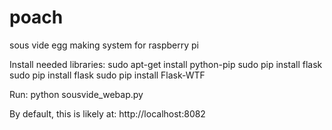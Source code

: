 poach
=====

sous vide egg making system for raspberry pi

Install needed libraries:
    sudo apt-get install python-pip
    sudo pip install flask
    sudo pip install flask
    sudo pip install Flask-WTF

Run:
    python sousvide_webap.py

By default, this is likely at: http://localhost:8082
